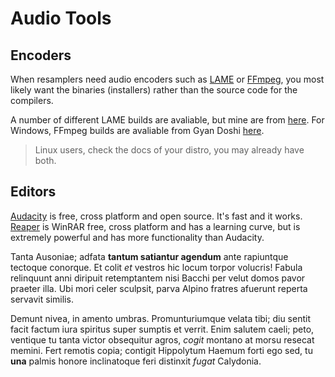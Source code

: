 # Audio Tools
## Encoders
When resamplers need audio encoders such as [LAME](https://lame.sourceforge.io/index.php) or [FFmpeg](https://ffmpeg.org/), you most likely want the binaries (installers) rather than the source code for the compilers.

A number of different LAME builds are avaliable, but mine are from [here](http://aegiscorp.free.fr/lame/).
For Windows, FFmpeg builds are avaliable from Gyan Doshi [here](https://www.gyan.dev/ffmpeg/builds/).

>Linux users, check the docs of your distro, you may already have both.


## Editors
[Audacity](https://www.audacityteam.org/) is free, cross platform and open source. It's fast and it works.
[Reaper](https://www.reaper.fm/) is WinRAR free, cross platform and has a learning curve, but is extremely powerful and has more functionality than Audacity.

Tanta Ausoniae; adfata **tantum satiantur agendum** ante rapiuntque tectoque
conorque. Et colit *et* vestros hic locum torpor volucris! Fabula relinquunt
anni diripuit retemptantem nisi Bacchi per velut domos pavor praeter illa. Ubi
mori celer sculpsit, parva Alpino fratres afuerunt reperta servavit similis.

Demunt nivea, in amento umbras. Promunturiumque velata tibi; diu sentit facit
factum iura spiritus super sumptis et verrit. Enim salutem caeli; peto, ventique
tu tanta victor obsequitur agros, *cogit* montano at morsu resecat memini. Fert
remotis copia; contigit Hippolytum Haemum forti ego sed, tu **una** palmis
honore inclinatoque feri distinxit *fugat* Calydonia.
